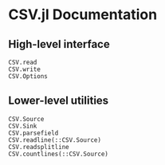 # CSV.jl Documentation

## High-level interface
```@docs
CSV.read
CSV.write
CSV.Options
```

## Lower-level utilities
```@docs
CSV.Source
CSV.Sink
CSV.parsefield
CSV.readline(::CSV.Source)
CSV.readsplitline
CSV.countlines(::CSV.Source)
```
